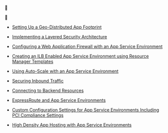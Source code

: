 <!-- not suitable for Mooncake -->


<!-- not suitable for Mooncake -->


* [Setting Up a Geo-Distributed App Footprint](/documentation/articles/app-service-app-service-environment-geo-distributed-scale/)
* [Implementing a Layered Security Architecture](/documentation/articles/app-service-app-service-environment-layered-security/) 
* [Configuring a Web Application Firewall with an App Service Environment](/documentation/articles/app-service-app-service-environment-web-application-firewall/)


* [Creating an ILB Enabled App Service Environment using Resource Manager Templates](/documentation/articles/app-service-app-service-environment-create-ilb-ase-resourcemanager/)
* [Using Auto-Scale with an App Service Environment](/documentation/articles/app-service-environment-auto-scale/)
* [Securing Inbound Traffic](/documentation/articles/app-service-app-service-environment-control-inbound-traffic/)
* [Connecting to Backend Resources](/documentation/articles/app-service-app-service-environment-securely-connecting-to-backend-resources/)
* [ExpressRoute and App Service Environments](/documentation/articles/app-service-app-service-environment-network-configuration-expressroute/)
* [Custom Configuration Settings for App Service Environments Including PCI Compliance Settings](/documentation/articles/app-service-app-service-environment-custom-settings/)
* [High Density App Hosting with App Service Environments](/documentation/articles/app-service-high-density-hosting/#recommended-configuration-for-high-density-hosting)